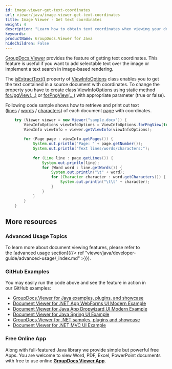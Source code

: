 ```yaml
---
id: image-viewer-get-text-coordinates
url: viewer/java/image-viewer-get-text-coordinates
title: Image Viewer - Get text coordinates
weight: 4
description: "Learn how to obtain text coordinates when viewing your documents with Image Viewer by GroupDocs and place text over rendered document page image."
keywords: 
productName: GroupDocs.Viewer for Java
hideChildren: False
---
```

[GroupDocs.Viewer](https://products.groupdocs.com/viewer) provides the feature of getting text coordinates. This feature is useful if you want to add selectable text over the image or implement a text search in image-based rendering. 

The [isExtractText()](https://apireference.groupdocs.com/viewer/java/com.groupdocs.viewer.options/ViewInfoOptions#isExtractText()) property of [ViewInfoOptions](https://apireference.groupdocs.com/viewer/java/com.groupdocs.viewer.options/ViewInfoOptions) class enables you to get the text contained in a source document with coordinates. To change the property you have to create class [ViewInfoOptions](https://apireference.groupdocs.com/viewer/java/com.groupdocs.viewer.options/ViewInfoOptions) using static method [forJpgView(...)](https://apireference.groupdocs.com/viewer/java/com.groupdocs.viewer.options/ViewInfoOptions#forJpgView(boolean)) or [forPngView(...)](https://apireference.groupdocs.com/viewer/java/com.groupdocs.viewer.options/ViewInfoOptions#forPngView(boolean)) with appropriate parameter (true or false).

Following code sample shows how to retrieve and print out text ([lines](https://apireference.groupdocs.com/viewer/java/com.groupdocs.viewer.results/Page#getLines()) / [words](https://apireference.groupdocs.com/viewer/java/com.groupdocs.viewer.results/Line#getWords()) / [characters](https://apireference.groupdocs.com/viewer/java/com.groupdocs.viewer.results/Word#getCharacters())) of each document [page](https://apireference.groupdocs.com/viewer/java/com.groupdocs.viewer.results/Page) with coordinates.

```java
    try (Viewer viewer = new Viewer("sample.docx")) {
        ViewInfoOptions viewInfoOptions = ViewInfoOptions.forPngView(true);
        ViewInfo viewInfo = viewer.getViewInfo(viewInfoOptions);
    
        for (Page page : viewInfo.getPages()) {
            System.out.println("Page: " + page.getNumber());
            System.out.println("Text lines/words/characters:");
    
            for (Line line : page.getLines()) {
                System.out.println(line);
                for (Word word : line.getWords()) {
                    System.out.println("\t" + word);
                    for (Character character : word.getCharacters()) {
                        System.out.println("\t\t" + character);
                    }
                }
            }
        }
    }
```

## More resources
### Advanced Usage Topics
To learn more about document viewing features, please refer to the [advanced usage section]({{< ref "viewer/java/developer-guide/advanced-usage/_index.md" >}}).

### GitHub Examples
You may easily run the code above and see the feature in action in our GitHub examples:
*   [GroupDocs.Viewer for Java examples, plugins, and showcase](https://github.com/groupdocs-viewer/GroupDocs.Viewer-for-Java)
*   [Document Viewer for .NET App WebForms UI Modern Example](https://github.com/groupdocs-viewer/GroupDocs.Viewer-for-.NET-WebForms)    
*   [Document Viewer for Java App Dropwizard UI Modern Example](https://github.com/groupdocs-viewer/GroupDocs.Viewer-for-Java-Dropwizard)    
*   [Document Viewer for Java Spring UI Example](https://github.com/groupdocs-viewer/GroupDocs.Viewer-for-Java-Spring)
*   [GroupDocs.Viewer for .NET samples, plugins and showcase](https://github.com/groupdocs-viewer/GroupDocs.Viewer-for-.NET)
*   [Document Viewer for .NET MVC UI Example](https://github.com/groupdocs-viewer/GroupDocs.Viewer-for-Java-MVC)     

### Free Online App
Along with full-featured Java library we provide simple but powerful free Apps.
You are welcome to view Word, PDF, Excel, PowerPoint documents with free to use online **[GroupDocs Viewer App](https://products.groupdocs.app/viewer)**.
